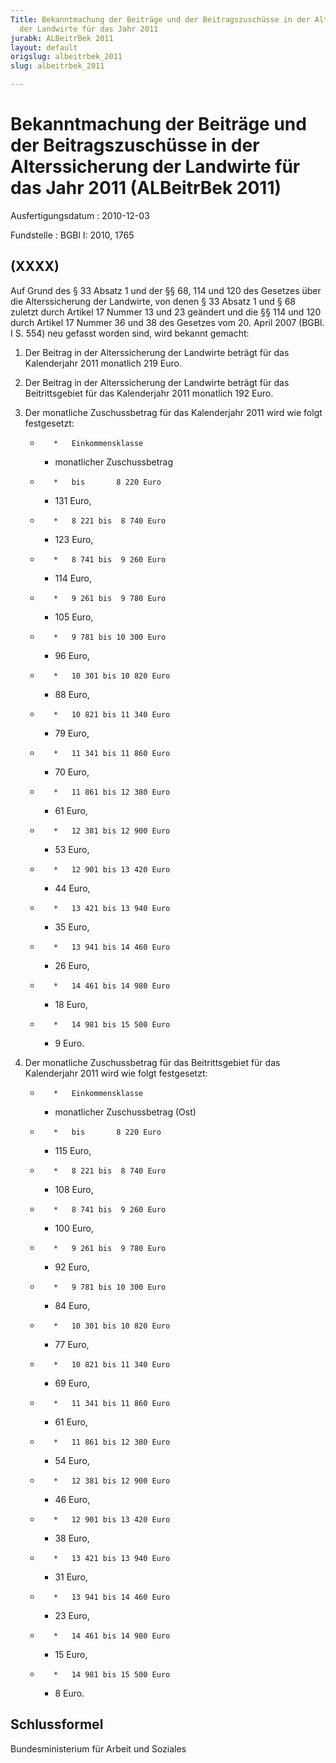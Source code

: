 ```yaml
---
Title: Bekanntmachung der Beiträge und der Beitragszuschüsse in der Alterssicherung
  der Landwirte für das Jahr 2011
jurabk: ALBeitrBek 2011
layout: default
origslug: albeitrbek_2011
slug: albeitrbek_2011

---
```


# Bekanntmachung der Beiträge und der Beitragszuschüsse in der Alterssicherung der Landwirte für das Jahr 2011 (ALBeitrBek 2011)

Ausfertigungsdatum
:   2010-12-03

Fundstelle
:   BGBl I: 2010, 1765

## (XXXX)

Auf Grund des § 33 Absatz 1 und der §§ 68, 114 und 120 des Gesetzes
über die Alterssicherung der Landwirte, von denen § 33 Absatz 1 und §
68 zuletzt durch Artikel 17 Nummer 13 und 23 geändert und die §§ 114
und 120 durch Artikel 17 Nummer 36 und 38 des Gesetzes vom 20. April
2007 (BGBl. I S. 554) neu gefasst worden sind, wird bekannt gemacht:


1.  Der Beitrag in der Alterssicherung der Landwirte beträgt für das
    Kalenderjahr 2011 monatlich 219 Euro.


2.  Der Beitrag in der Alterssicherung der Landwirte beträgt für das
    Beitrittsgebiet für das Kalenderjahr 2011 monatlich 192 Euro.


3.  Der monatliche Zuschussbetrag für das Kalenderjahr 2011 wird wie folgt
    festgesetzt:

    *        *   Einkommensklasse

        *   monatlicher
            Zuschussbetrag


    *        *   bis       8 220 Euro

        *   131 Euro,


    *        *   8 221 bis  8 740 Euro

        *   123 Euro,


    *        *   8 741 bis  9 260 Euro

        *   114 Euro,


    *        *   9 261 bis  9 780 Euro

        *   105 Euro,


    *        *   9 781 bis 10 300 Euro

        *   96 Euro,


    *        *   10 301 bis 10 820 Euro

        *   88 Euro,


    *        *   10 821 bis 11 340 Euro

        *   79 Euro,


    *        *   11 341 bis 11 860 Euro

        *   70 Euro,


    *        *   11 861 bis 12 380 Euro

        *   61 Euro,


    *        *   12 381 bis 12 900 Euro

        *   53 Euro,


    *        *   12 901 bis 13 420 Euro

        *   44 Euro,


    *        *   13 421 bis 13 940 Euro

        *   35 Euro,


    *        *   13 941 bis 14 460 Euro

        *   26 Euro,


    *        *   14 461 bis 14 980 Euro

        *   18 Euro,


    *        *   14 981 bis 15 500 Euro

        *   9 Euro.





4.  Der monatliche Zuschussbetrag für das Beitrittsgebiet für das
    Kalenderjahr 2011 wird wie folgt festgesetzt:

    *        *   Einkommensklasse

        *   monatlicher
            Zuschussbetrag
            (Ost)


    *        *   bis       8 220 Euro

        *   115 Euro,


    *        *   8 221 bis  8 740 Euro

        *   108 Euro,


    *        *   8 741 bis  9 260 Euro

        *   100 Euro,


    *        *   9 261 bis  9 780 Euro

        *   92 Euro,


    *        *   9 781 bis 10 300 Euro

        *   84 Euro,


    *        *   10 301 bis 10 820 Euro

        *   77 Euro,


    *        *   10 821 bis 11 340 Euro

        *   69 Euro,


    *        *   11 341 bis 11 860 Euro

        *   61 Euro,


    *        *   11 861 bis 12 380 Euro

        *   54 Euro,


    *        *   12 381 bis 12 900 Euro

        *   46 Euro,


    *        *   12 901 bis 13 420 Euro

        *   38 Euro,


    *        *   13 421 bis 13 940 Euro

        *   31 Euro,


    *        *   13 941 bis 14 460 Euro

        *   23 Euro,


    *        *   14 461 bis 14 980 Euro

        *   15 Euro,


    *        *   14 981 bis 15 500 Euro

        *   8 Euro.

## Schlussformel

Bundesministerium für Arbeit und Soziales


